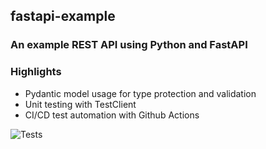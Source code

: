## fastapi-example

### An example REST API using Python and FastAPI

### Highlights
* Pydantic model usage for type protection and validation
* Unit testing with TestClient
* CI/CD test automation with Github Actions

![Tests](https://github.com/amerz84/fastapi-example/blob/main/.github/workflows/ci.yaml.badge.svg)

